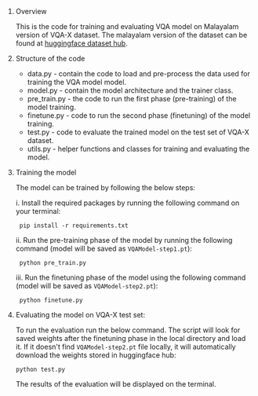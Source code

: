 1. Overview

   This is the code for training and evaluating VQA model on Malayalam version of VQA-X dataset. The malayalam version of the dataset can be found at [huggingface dataset hub](https://huggingface.co/datasets/bipin/ml_vqa).

3. Structure of the code
   * data.py - contain the code to load and pre-process the data used for training the VQA model model.
   * model.py - contain the model architecture and the trainer class.
   * pre_train.py - the code to run the first phase (pre-training) of the model training.
   * finetune.py - code to run the second phase (finetuning) of the model training.
   * test.py - code to evaluate the trained model on the test set of VQA-X dataset.
   * utils.py - helper functions and classes for training and evaluating the model.

3. Training the model

   The model can be trained by following the below steps:
   
     i. Install the required packages by running the following command on your terminal:

      ```
       pip install -r requirements.txt
      ```
   
     ii. Run the pre-training phase of the model by running the following command (model will be saved as `VQAModel-step1.pt`):

      ```
       python pre_train.py
      ```

     iii. Run the finetuning phase of the model using the following command (model will be saved as `VQAModel-step2.pt`):

      ```
       python finetune.py
      ```
    
5. Evaluating the model on VQA-X test set:

   To run the evaluation run the below command. The script will look for saved weights after the finetuning phase in the local directory
   and load it. If it doesn't find `VQAModel-step2.pt` file locally, it will automatically download the weights stored in huggingface hub:

      ```
      python test.py
      ```

   The results of the evaluation will be displayed on the terminal.
